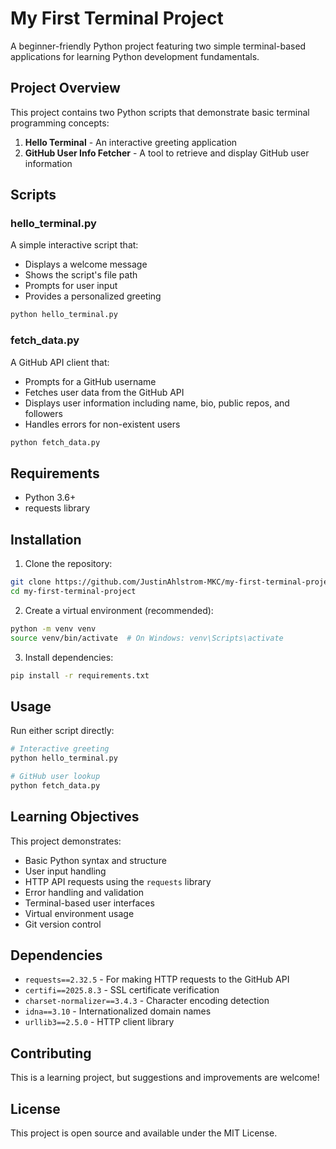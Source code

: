 # My First Terminal Project

A beginner-friendly Python project featuring two simple terminal-based applications for learning Python development fundamentals.

## Project Overview

This project contains two Python scripts that demonstrate basic terminal programming concepts:

1. **Hello Terminal** - An interactive greeting application
2. **GitHub User Info Fetcher** - A tool to retrieve and display GitHub user information

## Scripts

### hello_terminal.py
A simple interactive script that:
- Displays a welcome message
- Shows the script's file path
- Prompts for user input
- Provides a personalized greeting

```bash
python hello_terminal.py
```

### fetch_data.py
A GitHub API client that:
- Prompts for a GitHub username
- Fetches user data from the GitHub API
- Displays user information including name, bio, public repos, and followers
- Handles errors for non-existent users

```bash
python fetch_data.py
```

## Requirements

- Python 3.6+
- requests library

## Installation

1. Clone the repository:
```bash
git clone https://github.com/JustinAhlstrom-MKC/my-first-terminal-project.git
cd my-first-terminal-project
```

2. Create a virtual environment (recommended):
```bash
python -m venv venv
source venv/bin/activate  # On Windows: venv\Scripts\activate
```

3. Install dependencies:
```bash
pip install -r requirements.txt
```

## Usage

Run either script directly:

```bash
# Interactive greeting
python hello_terminal.py

# GitHub user lookup
python fetch_data.py
```

## Learning Objectives

This project demonstrates:
- Basic Python syntax and structure
- User input handling
- HTTP API requests using the `requests` library
- Error handling and validation
- Terminal-based user interfaces
- Virtual environment usage
- Git version control

## Dependencies

- `requests==2.32.5` - For making HTTP requests to the GitHub API
- `certifi==2025.8.3` - SSL certificate verification
- `charset-normalizer==3.4.3` - Character encoding detection
- `idna==3.10` - Internationalized domain names
- `urllib3==2.5.0` - HTTP client library

## Contributing

This is a learning project, but suggestions and improvements are welcome!

## License

This project is open source and available under the MIT License.